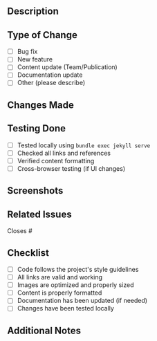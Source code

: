 ## Description
<!-- Provide a brief description of the changes in this PR -->

## Type of Change
<!-- Mark the appropriate option with an [x] -->
- [ ] Bug fix
- [ ] New feature
- [ ] Content update (Team/Publication)
- [ ] Documentation update
- [ ] Other (please describe)

## Changes Made
<!-- List the specific changes made in this PR -->

## Testing Done
<!-- Describe how you tested these changes -->
- [ ] Tested locally using `bundle exec jekyll serve`
- [ ] Checked all links and references
- [ ] Verified content formatting
- [ ] Cross-browser testing (if UI changes)

## Screenshots
<!-- If applicable, add screenshots to help explain your changes -->

## Related Issues
<!-- Link any related issues using #issue_number -->
Closes #

## Checklist
<!-- Mark items with [x] once completed -->
- [ ] Code follows the project's style guidelines
- [ ] All links are valid and working
- [ ] Images are optimized and properly sized
- [ ] Content is properly formatted
- [ ] Documentation has been updated (if needed)
- [ ] Changes have been tested locally

## Additional Notes
<!-- Add any additional context or notes for reviewers --> 